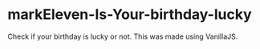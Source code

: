 # markEleven-Is-Your-birthday-lucky
Check if your birthday is lucky or not. This was made using VanillaJS.
